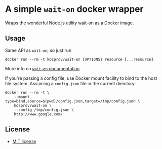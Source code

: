 # A simple `wait-on` docker wrapper

Wraps the wonderful Node.js utility [wait-on](https://github.com/jeffbski/wait-on) as a Docker image.

## Usage

Same API as `wait-on`, so just run:

    docker run --rm -t kosprov/wait-on {OPTIONS} resource [...resource]

More info on [`wait-on` documentation](https://github.com/jeffbski/wait-on/blob/master/README.md) 

If you're passing a config file, use Docker mount facility to bind to the host file system. Assuming a `config.json` file in the current directory:

    docker run --rm -t \
        --mount type=bind,source=$(pwd)/config.json,target=/tmp/config.json \
        kosprov/wait-on \
        --config /tmp/config.json \
        http://www.google.com/

## License

 - [MIT license](http://github.com/kosprov/wait-on-docker/raw/master/LICENSE)    